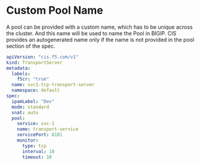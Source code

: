 # Custom Pool Name

A pool can be provided with a custom name, which has to be unique across the cluster.
And this name will be used to name the Pool in BIGIP.
CIS provides an autogenerated name only if the name is not provided in the pool section of the spec.

```yaml
apiVersion: "cis.f5.com/v1"
kind: TransportServer
metadata:
  labels:
    f5cr: "true"
  name: svc1-tcp-transport-server
  namespace: default
spec:
  ipamLabel: "Dev"
  mode: standard
  snat: auto
  pool:
    service: svc-1
    name: transport-service
    servicePort: 8181
    monitor:
      type: tcp
      interval: 10
      timeout: 10
```
